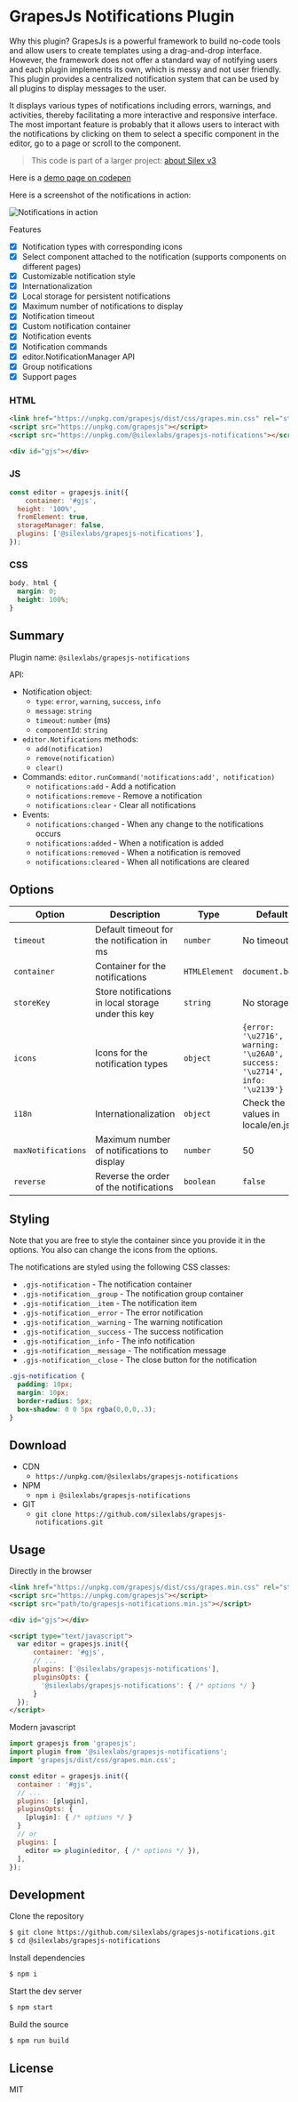 # GrapesJs Notifications Plugin

Why this plugin? GrapesJs is a powerful framework to build no-code tools and allow users to create templates using a drag-and-drop interface. However, the framework does not offer a standard way of notifying users and each plugin implements its own, which is messy and not user friendly. This plugin provides a centralized notification system that can be used by all plugins to display messages to the user.

It displays various types of notifications including errors, warnings, and activities, thereby facilitating a more interactive and responsive interface. The most important feature is probably that it allows users to interact with the notifications by clicking on them to select a specific component in the editor, go to a page or scroll to the component.

> This code is part of a larger project: [about Silex v3](https://www.silexlabs.org/silex-v3-kickoff/)

Here is a [demo page on codepen](https://codepen.io/lexoyo/full/mdgzKQb)

Here is a screenshot of the notifications in action:

![Notifications in action](https://github.com/silexlabs/grapesjs-notifications/assets/715377/994a2932-bcc4-4eae-b100-139cb5a4dfa3)

Features

* [x] Notification types with corresponding icons
* [x] Select component attached to the notification (supports components on different pages)
* [x] Customizable notification style
* [x] Internationalization
* [x] Local storage for persistent notifications
* [x] Maximum number of notifications to display
* [x] Notification timeout
* [x] Custom notification container
* [x] Notification events
* [x] Notification commands
* [x] editor.NotificationManager API
* [x] Group notifications
* [x] Support pages

### HTML
```html
<link href="https://unpkg.com/grapesjs/dist/css/grapes.min.css" rel="stylesheet">
<script src="https://unpkg.com/grapesjs"></script>
<script src="https://unpkg.com/@silexlabs/grapesjs-notifications"></script>

<div id="gjs"></div>
```

### JS
```js
const editor = grapesjs.init({
	container: '#gjs',
  height: '100%',
  fromElement: true,
  storageManager: false,
  plugins: ['@silexlabs/grapesjs-notifications'],
});
```

### CSS
```css
body, html {
  margin: 0;
  height: 100%;
}
```

## Summary

Plugin name: `@silexlabs/grapesjs-notifications`

API:

* Notification object:
  * `type`: `error`, `warning`, `success`, `info`
  * `message`: `string`
  * `timeout`: `number` (ms)
  * `componentId`: `string`
* `editor.Notifications` methods:
  * `add(notification)`
  * `remove(notification)` 
  * `clear()`
* Commands: `editor.runCommand('notifications:add', notification)`
  * `notifications:add` - Add a notification
  * `notifications:remove` - Remove a notification
  * `notifications:clear` - Clear all notifications
* Events:
  * `notifications:changed` - When any change to the notifications occurs
  * `notifications:added` - When a notification is added
  * `notifications:removed` - When a notification is removed
  * `notifications:cleared` - When all notifications are cleared

## Options

| Option | Description | Type | Default |
|-|-|-|-
| `timeout` | Default timeout for the notification in ms | `number` | No timeout |
| `container` | Container for the notifications | `HTMLElement` | `document.body` |
| `storeKey` | Store notifications in local storage under this key | `string` | No storage |
| `icons` | Icons for the notification types | `object` | `{error: '\u2716', warning: '\u26A0', success: '\u2714', info: '\u2139'}` |
| `i18n` | Internationalization | `object` | Check the values in locale/en.js |
| `maxNotifications` | Maximum number of notifications to display | `number` | 50 |
| `reverse` | Reverse the order of the notifications | `boolean` | `false` |

## Styling

Note that you are free to style the container since you provide it in the options. You also can change the icons from the options.

The notifications are styled using the following CSS classes:

* `.gjs-notification` - The notification container
* `.gjs-notification__group` - The notification group container
* `.gjs-notification__item` - The notification item
* `.gjs-notification__error` - The error notification
* `.gjs-notification__warning` - The warning notification
* `.gjs-notification__success` - The success notification
* `.gjs-notification__info` - The info notification
* `.gjs-notification__message` - The notification message
* `.gjs-notification__close` - The close button for the notification

```css
.gjs-notification {
  padding: 10px;
  margin: 10px;
  border-radius: 5px;
  box-shadow: 0 0 5px rgba(0,0,0,.3);
}
```

## Download

* CDN
  * `https://unpkg.com/@silexlabs/grapesjs-notifications`
* NPM
  * `npm i @silexlabs/grapesjs-notifications`
* GIT
  * `git clone https://github.com/silexlabs/grapesjs-notifications.git`



## Usage

Directly in the browser
```html
<link href="https://unpkg.com/grapesjs/dist/css/grapes.min.css" rel="stylesheet"/>
<script src="https://unpkg.com/grapesjs"></script>
<script src="path/to/grapesjs-notifications.min.js"></script>

<div id="gjs"></div>

<script type="text/javascript">
  var editor = grapesjs.init({
      container: '#gjs',
      // ...
      plugins: ['@silexlabs/grapesjs-notifications'],
      pluginsOpts: {
        '@silexlabs/grapesjs-notifications': { /* options */ }
      }
  });
</script>
```

Modern javascript
```js
import grapesjs from 'grapesjs';
import plugin from '@silexlabs/grapesjs-notifications';
import 'grapesjs/dist/css/grapes.min.css';

const editor = grapesjs.init({
  container : '#gjs',
  // ...
  plugins: [plugin],
  pluginsOpts: {
    [plugin]: { /* options */ }
  }
  // or
  plugins: [
    editor => plugin(editor, { /* options */ }),
  ],
});
```



## Development

Clone the repository

```sh
$ git clone https://github.com/silexlabs/grapesjs-notifications.git
$ cd @silexlabs/grapesjs-notifications
```

Install dependencies

```sh
$ npm i
```

Start the dev server

```sh
$ npm start
```

Build the source

```sh
$ npm run build
```



## License

MIT
